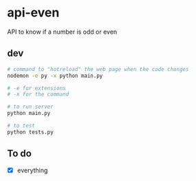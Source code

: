 # api-even

API to know if a number is odd or even

## dev

```bash
# command to "hotreload" the web page when the code changes
nodemon -e py -x python main.py

# -e for extensions
# -x for the command

# to run server
python main.py

# to test
python tests.py
```

## To do

- [x] everything
